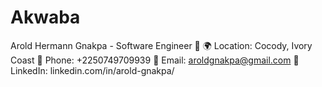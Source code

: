 # Akwaba
Arold Hermann Gnakpa - Software Engineer 🚀
🌍 Location: Cocody, Ivory Coast
📱 Phone: +2250749709939
📧 Email: aroldgnakpa@gmail.com
🔗 LinkedIn: linkedin.com/in/arold-gnakpa/
